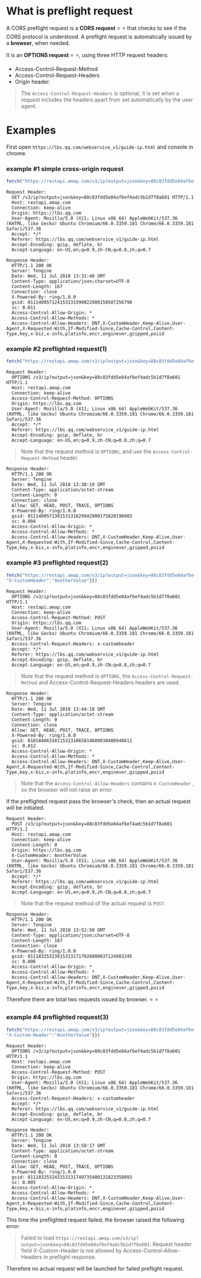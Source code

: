 # What is preflight request 

A CORS preflight request is a **CORS request** :star: :star: that checks to see if the CORS protocol is understood. A preflight request is automatically issued by a **browser**, when needed. 

It is an **OPTIONS request** :star: :star:, using three HTTP request headers:
- Access-Control-Request-Method
- Access-Control-Request-Headers
- Origin header.

> The `Access-Control-Request-Headers` is optional, it is set when a request includes the headers apart from set automatically by the user agent.


# Examples

First open `https://lbs.qq.com/webservice_v1/guide-ip.html` and console in chrome.

### example #1 simple cross-origin request

```javascript
fetch("https://restapi.amap.com/v3/ip?output=json&key=88c83fdd5e84af6ef4adc5b1d7f8a601")
```

```
Request Header:
  GET /v3/ip?output=json&key=88c83fdd5e84af6ef4adc5b1d7f8a601 HTTP/1.1
  Host: restapi.amap.com
  Connection: keep-alive
  Origin: https://lbs.qq.com
  User-Agent: Mozilla/5.0 (X11; Linux x86_64) AppleWebKit/537.36 (KHTML, like Gecko) Ubuntu Chromium/66.0.3359.181 Chrome/66.0.3359.181 Safari/537.36
  Accept: */*
  Referer: https://lbs.qq.com/webservice_v1/guide-ip.html
  Accept-Encoding: gzip, deflate, br
  Accept-Language: en-US,en;q=0.9,zh-CN;q=0.8,zh;q=0.7
```

```
Response Header:
  HTTP/1.1 200 OK
  Server: Tengine
  Date: Wed, 11 Jul 2018 13:31:40 GMT
  Content-Type: application/json;charset=UTF-8
  Content-Length: 167
  Connection: close
  X-Powered-By: ring/1.0.0
  gsid: 011140057124153131590022800150587256798
  sc: 0.011
  Access-Control-Allow-Origin: *
  Access-Control-Allow-Methods: *
  Access-Control-Allow-Headers: DNT,X-CustomHeader,Keep-Alive,User-Agent,X-Requested-With,If-Modified-Since,Cache-Control,Content-Type,key,x-biz,x-info,platinfo,encr,enginever,gzipped,poiid
```

### example #2 preflighted request(1)

```javascript
fetch("https://restapi.amap.com/v3/ip?output=json&key=88c83fdd5e84af6ef4adc5b1d7f8a601", {method: "OPTIONS"})
```

```
Request Header:
  OPTIONS /v3/ip?output=json&key=88c83fdd5e84af6ef4adc5b1d7f8a601 HTTP/1.1
  Host: restapi.amap.com
  Connection: keep-alive
  Access-Control-Request-Method: OPTIONS
  Origin: https://lbs.qq.com
  User-Agent: Mozilla/5.0 (X11; Linux x86_64) AppleWebKit/537.36 (KHTML, like Gecko) Ubuntu Chromium/66.0.3359.181 Chrome/66.0.3359.181 Safari/537.36
  Accept: */*
  Referer: https://lbs.qq.com/webservice_v1/guide-ip.html
  Accept-Encoding: gzip, deflate, br
  Accept-Language: en-US,en;q=0.9,zh-CN;q=0.8,zh;q=0.7
```
> Note that the request method is `OPTIONS`, and use the `Access-Control-Request-Method` header.

```
Response Header:
  HTTP/1.1 200 OK
  Server: Tengine
  Date: Wed, 11 Jul 2018 13:38:19 GMT
  Content-Type: application/octet-stream
  Content-Length: 0
  Connection: close
  Allow: GET, HEAD, POST, TRACE, OPTIONS
  X-Powered-By: ring/1.0.0
  gsid: 011140057138153131629942900175820196603
  sc: 0.004
  Access-Control-Allow-Origin: *
  Access-Control-Allow-Methods: *
  Access-Control-Allow-Headers: DNT,X-CustomHeader,Keep-Alive,User-Agent,X-Requested-With,If-Modified-Since,Cache-Control,Content-Type,key,x-biz,x-info,platinfo,encr,enginever,gzipped,poiid
```

### example #3 preflighted request(2)

```javascript
fetch("https://restapi.amap.com/v3/ip?output=json&key=88c83fdd5e84af6ef4adc5b1d7f8a601", {method: "POST", headers: {
"X-CustomHeader":"AnotherValue"}})
```

```
Request Header:
  OPTIONS /v3/ip?output=json&key=88c83fdd5e84af6ef4adc5b1d7f8a601 HTTP/1.1
  Host: restapi.amap.com
  Connection: keep-alive
  Access-Control-Request-Method: POST
  Origin: https://lbs.qq.com
  User-Agent: Mozilla/5.0 (X11; Linux x86_64) AppleWebKit/537.36 (KHTML, like Gecko) Ubuntu Chromium/66.0.3359.181 Chrome/66.0.3359.181 Safari/537.36
  Access-Control-Request-Headers: x-customheader
  Accept: */*
  Referer: https://lbs.qq.com/webservice_v1/guide-ip.html
  Accept-Encoding: gzip, deflate, br
  Accept-Language: en-US,en;q=0.9,zh-CN;q=0.8,zh;q=0.7
```

> Note that the request method is `OPTIONS`, the `Access-Control-Request-Method` and Access-Control-Request-Headers headers are used.

```
Response Header:
  HTTP/1.1 200 OK
  Server: Tengine
  Date: Wed, 11 Jul 2018 13:44:18 GMT
  Content-Type: application/octet-stream
  Content-Length: 0
  Connection: close
  Allow: GET, HEAD, POST, TRACE, OPTIONS
  X-Powered-By: ring/1.0.0
  gsid: 010184063181153131665814600030408948611
  sc: 0.012
  Access-Control-Allow-Origin: *
  Access-Control-Allow-Methods: *
  Access-Control-Allow-Headers: DNT,X-CustomHeader,Keep-Alive,User-Agent,X-Requested-With,If-Modified-Since,Cache-Control,Content-Type,key,x-biz,x-info,platinfo,encr,enginever,gzipped,poiid
```
> Note that the `Access-Control-Allow-Headers` contains `X-CustomHeader` , so the browser will not raise an error.

If the preflighted request pass the browser's check, then an actual request will be initiated.

```
Request Header:
  POST /v3/ip?output=json&key=88c83fdd5e84af6ef4adc5b1d7f8a601 HTTP/1.1
  Host: restapi.amap.com
  Connection: keep-alive
  Content-Length: 0
  Origin: https://lbs.qq.com
  X-CustomHeader: AnotherValue
  User-Agent: Mozilla/5.0 (X11; Linux x86_64) AppleWebKit/537.36 (KHTML, like Gecko) Ubuntu Chromium/66.0.3359.181 Chrome/66.0.3359.181 Safari/537.36
  Accept: */*
  Referer: https://lbs.qq.com/webservice_v1/guide-ip.html
  Accept-Encoding: gzip, deflate, br
  Accept-Language: en-US,en;q=0.9,zh-CN;q=0.8,zh;q=0.7
```
> Note that the request method of the actual request is `POST`.

```
Response Header:
  HTTP/1.1 200 OK
  Server: Tengine
  Date: Wed, 11 Jul 2018 13:52:50 GMT
  Content-Type: application/json;charset=UTF-8
  Content-Length: 167
  Connection: close
  X-Powered-By: ring/1.0.0
  gsid: 011183253238153131717026800037124803245
  sc: 0.006
  Access-Control-Allow-Origin: *
  Access-Control-Allow-Methods: *
  Access-Control-Allow-Headers: DNT,X-CustomHeader,Keep-Alive,User-Agent,X-Requested-With,If-Modified-Since,Cache-Control,Content-Type,key,x-biz,x-info,platinfo,encr,enginever,gzipped,poiid
```
Therefore there are total two requests issued by browser. :star: :star:

### example #4 preflighted request(3)

```javascript
fetch("https://restapi.amap.com/v3/ip?output=json&key=88c83fdd5e84af6ef4adc5b1d7f8a601", {method: "POST", headers: {
"X-Custom-Header":"AnotherValue"}})
```

```
Request Header:
  OPTIONS /v3/ip?output=json&key=88c83fdd5e84af6ef4adc5b1d7f8a601 HTTP/1.1
  Host: restapi.amap.com
  Connection: keep-alive
  Access-Control-Request-Method: POST
  Origin: https://lbs.qq.com
  User-Agent: Mozilla/5.0 (X11; Linux x86_64) AppleWebKit/537.36 (KHTML, like Gecko) Ubuntu Chromium/66.0.3359.181 Chrome/66.0.3359.181 Safari/537.36
  Access-Control-Request-Headers: x-customheader
  Accept: */*
  Referer: https://lbs.qq.com/webservice_v1/guide-ip.html
  Accept-Encoding: gzip, deflate, br
  Accept-Language: en-US,en;q=0.9,zh-CN;q=0.8,zh;q=0.7
```

```
Response Header:
  HTTP/1.1 200 OK
  Server: Tengine
  Date: Wed, 11 Jul 2018 13:58:17 GMT
  Content-Type: application/octet-stream
  Content-Length: 0
  Connection: close
  Allow: GET, HEAD, POST, TRACE, OPTIONS
  X-Powered-By: ring/1.0.0
  gsid: 011183253243153131749735400131823358093
  sc: 0.005
  Access-Control-Allow-Origin: *
  Access-Control-Allow-Methods: *
  Access-Control-Allow-Headers: DNT,X-CustomHeader,Keep-Alive,User-Agent,X-Requested-With,If-Modified-Since,Cache-Control,Content-Type,key,x-biz,x-info,platinfo,encr,enginever,gzipped,poiid
```

This time the preflighted request failed, the browser raised the following error:
> Failed to load `https://restapi.amap.com/v3/ip?output=json&key=88c83fdd5e84af6ef4adc5b1d7f8a601`: Request header field X-Custom-Header is not allowed by Access-Control-Allow-Headers in preflight response.

Therefore no actual request will be launched for failed preflight request. 
